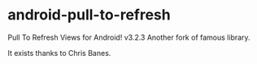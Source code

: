# android-pull-to-refresh

Pull To Refresh Views for Android! v3.2.3
Another fork of famous library.

It exists thanks to Chris Banes.
